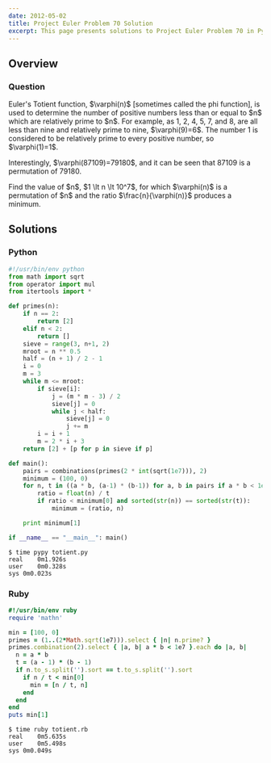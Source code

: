 ```yaml
---
date: 2012-05-02
title: Project Euler Problem 70 Solution
excerpt: This page presents solutions to Project Euler Problem 70 in Python and Ruby.
---
```



## Overview


### Question

<p>
Euler's Totient function, $\varphi(n)$ [sometimes called the phi function], is used to determine the number of positive numbers less than or equal to $n$ which are relatively prime to $n$. For example, as 1, 2, 4, 5, 7, and 8, are all less than nine and relatively prime to nine, $\varphi(9)=6$.
The number 1 is considered to be relatively prime to every positive number, so $\varphi(1)=1$.
</p>

<p>
Interestingly, $\varphi(87109)=79180$, and it can be seen that 87109 is a permutation of 79180.
</p>

<p>
Find the value of $n$, $1 \lt n \lt 10^7$, for which $\varphi(n)$ is a permutation of $n$ and the ratio $\frac{n}{\varphi(n)}$ produces a minimum.
</p>






## Solutions

### Python

```python
#!/usr/bin/env python
from math import sqrt
from operator import mul
from itertools import *

def primes(n): 
    if n == 2:
        return [2]
    elif n < 2:
        return []
    sieve = range(3, n+1, 2)
    mroot = n ** 0.5
    half = (n + 1) / 2 - 1
    i = 0
    m = 3
    while m <= mroot:
        if sieve[i]:
            j = (m * m - 3) / 2
            sieve[j] = 0
            while j < half:
                sieve[j] = 0
                j += m
        i = i + 1
        m = 2 * i + 3
    return [2] + [p for p in sieve if p]

def main():
    pairs = combinations(primes(2 * int(sqrt(1e7))), 2)
    minimum = (100, 0)
    for n, t in ((a * b, (a-1) * (b-1)) for a, b in pairs if a * b < 1e7):
        ratio = float(n) / t
        if ratio < minimum[0] and sorted(str(n)) == sorted(str(t)):
            minimum = (ratio, n)

    print minimum[1]

if __name__ == "__main__": main()
```


```
$ time pypy totient.py
real	0m1.926s
user	0m0.328s
sys	0m0.023s
```



### Ruby

```ruby
#!/usr/bin/env ruby
require 'mathn'

min = [100, 0]
primes = (1..(2*Math.sqrt(1e7))).select { |n| n.prime? }
primes.combination(2).select { |a, b| a * b < 1e7 }.each do |a, b|
  n = a * b
  t = (a - 1) * (b - 1)
  if n.to_s.split('').sort == t.to_s.split('').sort
    if n / t < min[0]
      min = [n / t, n]
    end
  end
end
puts min[1]
```


```
$ time ruby totient.rb
real	0m5.635s
user	0m5.498s
sys	0m0.049s
```


